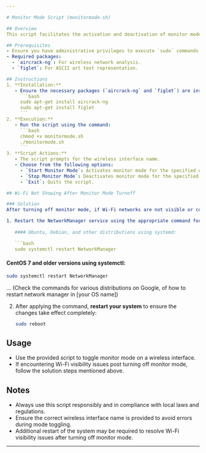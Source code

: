 ```yaml
---

# Monitor Mode Script (monitormode.sh)

## Overview
This script facilitates the activation and deactivation of monitor mode for a wireless interface card on Linux systems. It uses `aircrack-ng` and `figlet` packages to enable monitor mode for network analysis, troubleshooting, and security monitoring.

## Prerequisites
- Ensure you have administrative privileges to execute `sudo` commands.
- Required packages:
  - `aircrack-ng`: For wireless network analysis.
  - `figlet`: For ASCII art text representation.

## Instructions
1. **Installation:**
   - Ensure the necessary packages (`aircrack-ng` and `figlet`) are installed by running:
     ```bash
     sudo apt-get install aircrack-ng
     sudo apt-get install figlet
     ```
2. **Execution:**
   - Run the script using the command:
     ```bash
     chmod +x monitormode.sh
     ./monitormode.sh
     ```
3. **Script Actions:**
   - The script prompts for the wireless interface name.
   - Choose from the following options:
     - `Start Monitor Mode`: Activates monitor mode for the specified wireless interface.
     - `Stop Monitor Mode`: Deactivates monitor mode for the specified wireless interface.
     - `Exit`: Quits the script.

## Wi-Fi Not Showing After Monitor Mode Turnoff

### Solution
After turning off monitor mode, if Wi-Fi networks are not visible or connectable, follow these steps:

1. Restart the NetworkManager service using the appropriate command for your Linux distribution:
   
   #### Ubuntu, Debian, and other distributions using systemd:

   ```bash
   sudo systemctl restart NetworkManager
   ```
   
   #### CentOS 7 and older versions using systemctl:

   ```bash
   sudo systemctl restart NetworkManager
   ```

   ... (Check the commands for various distributions on Google, of how to restart network manager in [your OS name])

2. After applying the command, **restart your system** to ensure the changes take effect completely:

   ```bash
   sudo reboot
   ```

## Usage
- Use the provided script to toggle monitor mode on a wireless interface.
- If encountering Wi-Fi visibility issues post turning off monitor mode, follow the solution steps mentioned above.

## Notes
- Always use this script responsibly and in compliance with local laws and regulations.
- Ensure the correct wireless interface name is provided to avoid errors during mode toggling.
- Additional restart of the system may be required to resolve Wi-Fi visibility issues after turning off monitor mode.

---
```

